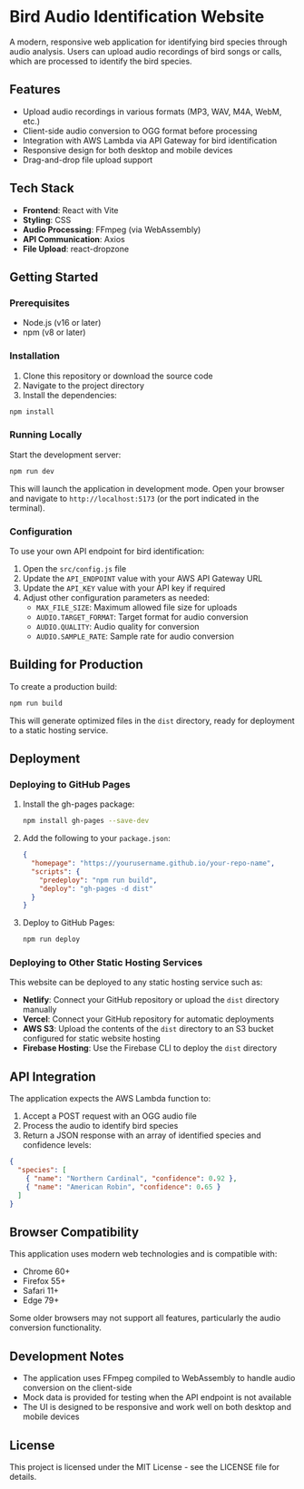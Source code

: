 # Bird Audio Identification Website

A modern, responsive web application for identifying bird species through audio analysis. Users can upload audio recordings of bird songs or calls, which are processed to identify the bird species.

## Features

- Upload audio recordings in various formats (MP3, WAV, M4A, WebM, etc.)
- Client-side audio conversion to OGG format before processing
- Integration with AWS Lambda via API Gateway for bird identification
- Responsive design for both desktop and mobile devices
- Drag-and-drop file upload support

## Tech Stack

- **Frontend**: React with Vite
- **Styling**: CSS
- **Audio Processing**: FFmpeg (via WebAssembly)
- **API Communication**: Axios
- **File Upload**: react-dropzone

## Getting Started

### Prerequisites

- Node.js (v16 or later)
- npm (v8 or later)

### Installation

1. Clone this repository or download the source code
2. Navigate to the project directory
3. Install the dependencies:

```bash
npm install
```

### Running Locally

Start the development server:

```bash
npm run dev
```

This will launch the application in development mode. Open your browser and navigate to `http://localhost:5173` (or the port indicated in the terminal).

### Configuration

To use your own API endpoint for bird identification:

1. Open the `src/config.js` file
2. Update the `API_ENDPOINT` value with your AWS API Gateway URL
3. Update the `API_KEY` value with your API key if required
4. Adjust other configuration parameters as needed:
   - `MAX_FILE_SIZE`: Maximum allowed file size for uploads
   - `AUDIO.TARGET_FORMAT`: Target format for audio conversion
   - `AUDIO.QUALITY`: Audio quality for conversion
   - `AUDIO.SAMPLE_RATE`: Sample rate for audio conversion

## Building for Production

To create a production build:

```bash
npm run build
```

This will generate optimized files in the `dist` directory, ready for deployment to a static hosting service.

## Deployment

### Deploying to GitHub Pages

1. Install the gh-pages package:
   ```bash
   npm install gh-pages --save-dev
   ```

2. Add the following to your `package.json`:
   ```json
   {
     "homepage": "https://yourusername.github.io/your-repo-name",
     "scripts": {
       "predeploy": "npm run build",
       "deploy": "gh-pages -d dist"
     }
   }
   ```

3. Deploy to GitHub Pages:
   ```bash
   npm run deploy
   ```

### Deploying to Other Static Hosting Services

This website can be deployed to any static hosting service such as:

- **Netlify**: Connect your GitHub repository or upload the `dist` directory manually
- **Vercel**: Connect your GitHub repository for automatic deployments
- **AWS S3**: Upload the contents of the `dist` directory to an S3 bucket configured for static website hosting
- **Firebase Hosting**: Use the Firebase CLI to deploy the `dist` directory

## API Integration

The application expects the AWS Lambda function to:
1. Accept a POST request with an OGG audio file
2. Process the audio to identify bird species
3. Return a JSON response with an array of identified species and confidence levels:

```json
{
  "species": [
    { "name": "Northern Cardinal", "confidence": 0.92 },
    { "name": "American Robin", "confidence": 0.65 }
  ]
}
```

## Browser Compatibility

This application uses modern web technologies and is compatible with:
- Chrome 60+
- Firefox 55+
- Safari 11+
- Edge 79+

Some older browsers may not support all features, particularly the audio conversion functionality.

## Development Notes

- The application uses FFmpeg compiled to WebAssembly to handle audio conversion on the client-side
- Mock data is provided for testing when the API endpoint is not available
- The UI is designed to be responsive and work well on both desktop and mobile devices

## License

This project is licensed under the MIT License - see the LICENSE file for details.
